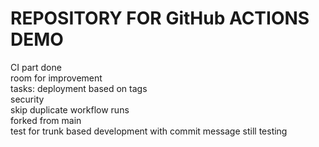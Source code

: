 # REPOSITORY FOR GitHub ACTIONS DEMO</br>
CI part done </br>
room for improvement</br>
tasks: deployment based on tags</br>
security </br>
skip duplicate workflow runs </br>
forked from main</br>
test for trunk based development with commit message
still testing
